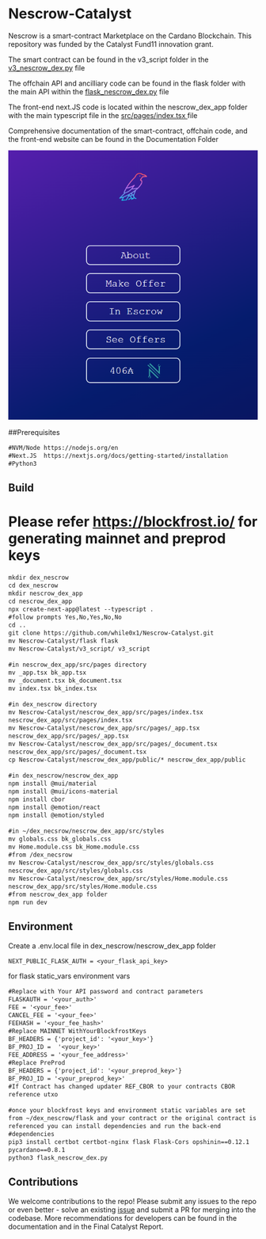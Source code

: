 # Nescrow-Catalyst

Nescrow is a smart-contract Marketplace on the Cardano Blockchain. This repository was funded by the Catalyst Fund11 innovation grant.

The smart contract can be found in the v3_script folder in the [v3_nescrow_dex.py](/v3_script/v3_nescrow_dex.py) file 

The offchain API and ancilliary code can be found in the flask folder with the main API within the  [flask_nescrow_dex.py](/flask/flask_nescrow_dex.py)  file

The front-end next.JS code is located within the nescrow_dex_app folder with the main typescript file in the [src/pages/index.tsx ](/nescrow_dex_app/src/pages/index.tsx )   file

Comprehensive documentation of the smart-contract, offchain code, and the front-end website can be found in the Documentation Folder

![show](nescrow_landing.png)

##Prerequisites
```
#NVM/Node https://nodejs.org/en
#Next.JS  https://nextjs.org/docs/getting-started/installation
#Python3
```
## Build
Please refer https://blockfrost.io/  for generating mainnet and preprod keys
=======

```
mkdir dex_nescrow
cd dex_nescrow
mkdir nescrow_dex_app 
cd nescrow_dex_app
npx create-next-app@latest --typescript .
#follow prompts Yes,No,Yes,No,No
cd ..
git clone https://github.com/while0x1/Nescrow-Catalyst.git
mv Nescrow-Catalyst/flask flask
mv Nescrow-Catalyst/v3_script/ v3_script

#in nescrow_dex_app/src/pages directory
mv _app.tsx bk_app.tsx
mv _document.tsx bk_document.tsx
mv index.tsx bk_index.tsx

#in dex_nescrow directory 
mv Nescrow-Catalyst/nescrow_dex_app/src/pages/index.tsx nescrow_dex_app/src/pages/index.tsx
mv Nescrow-Catalyst/nescrow_dex_app/src/pages/_app.tsx nescrow_dex_app/src/pages/_app.tsx
mv Nescrow-Catalyst/nescrow_dex_app/src/pages/_document.tsx nescrow_dex_app/src/pages/_document.tsx
cp Nescrow-Catalyst/nescrow_dex_app/public/* nescrow_dex_app/public

#in dex_nescrow/nescrow_dex_app
npm install @mui/material
npm install @mui/icons-material
npm install cbor
npm install @emotion/react
npm install @emotion/styled

#in ~/dex_necsrow/nescrow_dex_app/src/styles
mv globals.css bk_globals.css
mv Home.module.css bk_Home.module.css
#from /dex_necsrow
mv Nescrow-Catalyst/nescrow_dex_app/src/styles/globals.css nescrow_dex_app/src/styles/globals.css
mv Nescrow-Catalyst/nescrow_dex_app/src/styles/Home.module.css nescrow_dex_app/src/styles/Home.module.css
#from nescrow_dex_app folder
npm run dev
```

## Environment

Create a .env.local file in dex_nescrow/nescrow_dex_app folder

```
NEXT_PUBLIC_FLASK_AUTH = <your_flask_api_key>
```
for flask static_vars environment vars
```
#Replace with Your API password and contract parameters
FLASKAUTH = '<your_auth>'
FEE = '<your_fee>'
CANCEL_FEE = '<your_fee>'
FEEHASH = '<your_fee_hash>'
#Replace MAINNET WithYourBlockfrostKeys
BF_HEADERS = {'project_id': '<your_key>'}
BF_PROJ_ID =  '<your_key>'
FEE_ADDRESS = '<your_fee_address>'
#Replace PreProd
BF_HEADERS = {'project_id': '<your_preprod_key>'}
BF_PROJ_ID = '<your_preprod_key>'
#If Contract has changed updater REF_CBOR to your contracts CBOR reference utxo

#once your blockfrost keys and environment static variables are set from ~/dex_nescrow/flask and your contract or the original contract is referenced you can install dependencies and run the back-end
#dependencies
pip3 install certbot certbot-nginx flask Flask-Cors opshinin==0.12.1 pycardano==0.8.1 
python3 flask_nescrow_dex.py
```
## Contributions

We welcome contributions to the repo! Please submit any issues to the repo or even better - solve an existing  [issue](https://github.com/while0x1/Nescrow-Catalyst/issues) and submit a PR for merging into the codebase.
More recommendations for developers can be found in the documentation and in the Final Catalyst Report. 
